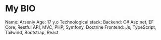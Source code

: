 # My BIO
Name: Arseniy
Age: 17 y.o
Technological stack:
  Backend: C# Asp net, EF Core, Restful API, MVC, PHP, Symfony, Doctrine
  Frontend: Js, TypeScript, Tailwind, Bootstrap, React

